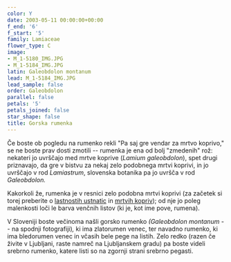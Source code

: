 ```yaml
---
color: Y
date: 2003-05-11 00:00:00+00:00
f_end: '6'
f_start: '5'
family: Lamiaceae
flower_type: C
image:
- M_1-5180_IMG.JPG
- M_1-5184_IMG.JPG
latin: Galeobdolon montanum
lead: M_1-5184_IMG.JPG
lead_sample: false
order: Galeobdolon
parallel: false
petals: '5'
petals_joined: false
star_shape: false
title: Gorska rumenka
---
```

Če boste ob pogledu na rumenko rekli \"Pa saj gre vendar za mrtvo koprivo,\" se ne boste prav dosti zmotili -- rumenka je ena od bolj \"zmedenih\" rož: nekateri jo uvrščajo med mrtve koprive (*Lamium galeobdolon*), spet drugi priznavajo, da gre v bistvu za nekaj zelo podobnega mrtvi koprivi, in jo uvrščajo v rod *Lamiastrum*, slovenska botanika pa jo uvršča v rod *Galeobdolon.*

Kakorkoli že, rumenka je v resnici zelo podobna mrtvi koprivi (za začetek si torej preberite o [lastnostih ustnatic](../../family/lamiaceae/) in [mrtvih kopriv](../../genus/lamium/)); od nje jo poleg malenkosti loči le barva venčnih listov (ki je, kot ime pove, rumena).

V Sloveniji boste večinoma našli gorsko rumenko *(Galeobdolon montanum* -- na spodnji fotografiji)*,* ki ima zlatorumen venec, ter navadno rumenko, ki ima bledorumen venec in včasih bele pege na listih. Zelo redko (razen če živite v Ljubljani, raste namreč na Ljubljanskem gradu) pa boste videli srebrno rumenko, katere listi so na zgornji strani srebrno pegasti.
